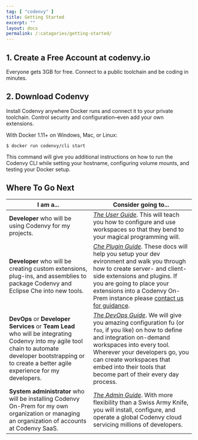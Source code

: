 ```yaml
---
tag: [ "codenvy" ]
title: Getting Started
excerpt: ""
layout: docs
permalink: /:catagories/getting-started/
---
```


## 1. Create a Free Account at codenvy.io
Everyone gets 3GB for free. Connect to a public toolchain and be coding in minutes.

## 2. Download Codenvy
Install Codenvy anywhere Docker runs and connect it to your private toolchain. Control security and configuration–even add your own extensions.

With Docker 1.11+ on Windows, Mac, or Linux:
```
$ docker run codenvy/cli start
```
This command will give you additional instructions on how to run the Codenvy CLI while setting your hostname, configuring volume mounts, and testing your Docker setup.


## Where To Go Next
| I am a...   | Consider going to... |
| --- | --- |
| **Developer** who will be using Codenvy for my projects. | [*The User Guide*](../../docs/workspace-admin-intro/). This will teach you how to configure and use workspaces so that they bend to your magical programming will. |
| **Developer** who will be creating custom extensions, plug-ins, and assemblies to package Codenvy and Eclipse Che into new tools. | [*Che Plugin Guide*](https://eclipse-che.readme.io/docs/introduction-1). These docs will help you setup your dev evironment and walk you through how to create server- and client-side extensions and plugins. If you are going to place your extensions into a Codenvy On-Prem instance please [contact us for guidance](https://codenvy.com/contact/questions/). |
| **DevOps** or **Developer Services** or **Team Lead** who will be integrating Codenvy into my agile tool chain to automate developer bootstrapping or to create a better agile experience for my developers. | [*The DevOps Guide*](../../docs/workspace-automation). We will give you amazing configuration fu (or `foo`, if you like) on how to define and integration on-demand workspaces into every tool. Wherever your developers go, you can create workspaces that embed into their tools that become part of their every day process. |
| **System administrator** who will be installing Codenvy On-Prem for my own organization or managing an organization of accounts at Codenvy SaaS. | [*The Admin Guide*](../../architecture). With more flexibility than a Swiss Army Knife, you will install, configure, and operate a global Codenvy cloud servicing millions of developers. |
